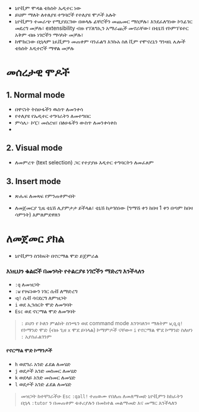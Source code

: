 - ኒዮቪም ሞዳል ቴክስት ኤዲተር ነው
- ይህም ማለት ለተለያዩ ተግባሮች የተለያዩ ሞዶች አሉት
- ኒዮቪምን ተመራጭ የሚያደርገው በወላሉ ፊቸሮችን መጨመር ማስቻሉ፣ እንደፈለግነው ኮንፊገር መደረግ መቻሉ፣ extensibility ብዙ የፕለግኢን አማራጪች መኖራቸው፣ በቲኒሽ የኮምፕዩተር አቅም ብዙ ነገሮችን ማሳካት መቻሉ፣ 
- ከሞከርነው በኋላም ኒዪቪምን መጠቀም ባንፈልግ እንኩአ ስለ ቪም የሞኖረኒን ግንዛቤ ሌሎች ቴክስት እዲተሮች ማዋል መቻሉ

# መሰረታዊ ሞዶች

## 1. Normal mode
- በዋናነት ትስሁፋችን ዉስጥ ለመንቀሳ
- የተለያዩ የኤዲተር ተግባራትን ለመተግበር
- ምሳሌ፦ ኮፒ፣ መሰረዝ፣ በፅሁፋችን ውስጥ ለመንቀሳቀስ
- 
## 2. Visual mode
- ለመምረጥ (text selection) ጋር የተያያዙ እዲተር ተግባርትን ለመፈጸም
## 3. Insert mode
- ጽሑፍ ለመጻፍ የምንጠቀምብት 

- ለመጀመርያ ጊዜ ቲኒሽ ሊያምታታ ይችላል፣ ቲኒሽ ከታገስነው (ግማሽ ቀን ከበዛ 1 ቀን በጣም ከበዛ ሳምንት) እምለምደዋለን
# ለመጀመር ያክል
- ኒዮቪምን ስንከፍት በኖርማል ሞድ ይጀምራል
### እነዚህን ቁልፎች በመንካት የተልርያዩ ነገሮችን ማድረግ እንችላለን
- `:q` ለመዝጋት
- `:w` የፃፍነውን ነገር ሴቭ ለማድረግ
- `፡q!` ሴቭ ሳናደርግ ለምዝጋት
- `i` ወደ ኢንሰርት ሞድ ለመግባት
- `Esc` ወደ ኖርማል ሞድ ለመግባት

> 	`:` ይህን የ ኮለን ምልክት ስንጫን ወደ command mode እንገባለን።  ማለትም `w`,`q`,`q!` የኮማንድ ሞድ (ብዙ ጊዘ `x` ሞደ ይባላል) ኮማምዶች ናቸው። `i` የኖርማል ሞደ ኮማንድ ስለሆነ `:` አያስፈልገንም

#### የኖርማል ሞድ ኮማንዶች
- `h` ወደግራ አንድ ፊደል ለመሄድ
- `j` ወደታች አንድ መስመር ለመሄድ
- `k` ወደላይ አንድ መስመር ለመሄድ
- `l` ወደታች አንድ ፊደል ለመሄድ

> መዝጋት ከተቸገራችሁ `Esc` `:qall!` ተጠወሙ
> የበለጠ ለመለማመድ ኒዮቪምን ከከፈትን በኋላ `:tutor` ን በመጠቀም ቱቶሪያሉን በመከተል መልማመድ እና መማር እንችላለን
